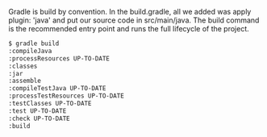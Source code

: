 Gradle is build by convention. In the build.gradle, all we added was apply plugin: 'java' and put our source code in src/main/java. The build command is the recommended entry point and runs the full lifecycle of the project.

```sh
$ gradle build
:compileJava
:processResources UP-TO-DATE
:classes
:jar
:assemble
:compileTestJava UP-TO-DATE
:processTestResources UP-TO-DATE
:testClasses UP-TO-DATE
:test UP-TO-DATE
:check UP-TO-DATE
:build
```
